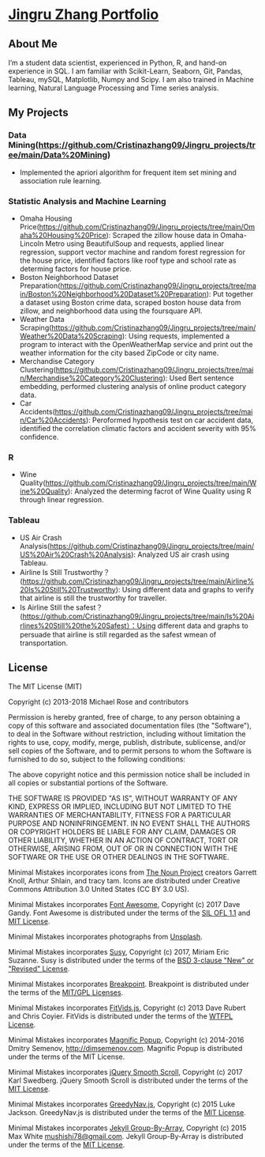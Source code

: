 # [Jingru Zhang Portfolio](https://cristinazhang09.github.io/)

## About Me

I’m a student data scientist, experienced in Python, R, and hand-on experience in SQL. I am familiar with Scikit-Learn, Seaborn, Git, Pandas, Tableau, mySQL, Matplotlib, Numpy 
and Scipy. I am also trained in Machine learning, Natural Language Processing and Time series analysis.

## My Projects

### Data Mining(https://github.com/Cristinazhang09/Jingru_projects/tree/main/Data%20Mining)
- Implemented the apriori algorithm for frequent item set mining and association rule learning.

### Statistic Analysis and Machine Learning
- Omaha Housing Price(https://github.com/Cristinazhang09/Jingru_projects/tree/main/Omaha%20Housing%20Price): Scraped the zillow house data in Omaha-Lincoln Metro using BeautifulSoup and requests, applied linear regression, support vector machine and random forest regression for the house price, identified factors like roof type and school rate as determing factors for house price.
- Boston Neighborhood Dataset Preparation(https://github.com/Cristinazhang09/Jingru_projects/tree/main/Boston%20Neighborhood%20Dataset%20Preparation): Put together a dataset using Boston crime data, scraped boston house data from zillow, and neighborhood data using the foursquare API. 
- Weather Data Scraping(https://github.com/Cristinazhang09/Jingru_projects/tree/main/Weather%20Data%20Scraping): Using requests, implemented a program to interact with the OpenWeatherMap service and print out the weather information for the city based ZipCode or city name.
- Merchandise Category Clustering(https://github.com/Cristinazhang09/Jingru_projects/tree/main/Merchandise%20Category%20Clustering): Used Bert sentence embedding, performed clustering analysis of online product category data.
- Car Accidents(https://github.com/Cristinazhang09/Jingru_projects/tree/main/Car%20Accidents): Peroformed hypothesis test on car accident data, identified the correlation climatic factors and accident severity with 95% confidence.


### R
- Wine Quality(https://github.com/Cristinazhang09/Jingru_projects/tree/main/Wine%20Quality): Analyzed the determing facrot of Wine Quality using R through linear regression. 

### Tableau
- US Air Crash Analysis(https://github.com/Cristinazhang09/Jingru_projects/tree/main/US%20Air%20Crash%20Analysis): Analyzed US air crash using Tableau.
- Airline Is Still Trustworthy？(https://github.com/Cristinazhang09/Jingru_projects/tree/main/Airline%20Is%20Still%20Trustworthy): Using different data and graphs to 
verify that airline is still the trustworthy for traveller.
- Is Airline Still the safest？(https://github.com/Cristinazhang09/Jingru_projects/tree/main/Is%20Airlines%20Still%20the%20Safest）：Using different data and graphs to persuade
that airline is still regarded as the safest wmean of transportation. 


## License

The MIT License (MIT)

Copyright (c) 2013-2018 Michael Rose and contributors

Permission is hereby granted, free of charge, to any person obtaining a copy
of this software and associated documentation files (the "Software"), to deal
in the Software without restriction, including without limitation the rights
to use, copy, modify, merge, publish, distribute, sublicense, and/or sell
copies of the Software, and to permit persons to whom the Software is
furnished to do so, subject to the following conditions:

The above copyright notice and this permission notice shall be included in all
copies or substantial portions of the Software.

THE SOFTWARE IS PROVIDED "AS IS", WITHOUT WARRANTY OF ANY KIND, EXPRESS OR
IMPLIED, INCLUDING BUT NOT LIMITED TO THE WARRANTIES OF MERCHANTABILITY,
FITNESS FOR A PARTICULAR PURPOSE AND NONINFRINGEMENT. IN NO EVENT SHALL THE
AUTHORS OR COPYRIGHT HOLDERS BE LIABLE FOR ANY CLAIM, DAMAGES OR OTHER
LIABILITY, WHETHER IN AN ACTION OF CONTRACT, TORT OR OTHERWISE, ARISING FROM,
OUT OF OR IN CONNECTION WITH THE SOFTWARE OR THE USE OR OTHER DEALINGS IN THE
SOFTWARE.

Minimal Mistakes incorporates icons from [The Noun Project](https://thenounproject.com/) 
creators Garrett Knoll, Arthur Shlain, and tracy tam.
Icons are distributed under Creative Commons Attribution 3.0 United States (CC BY 3.0 US).

Minimal Mistakes incorporates [Font Awesome](http://fontawesome.io/),
Copyright (c) 2017 Dave Gandy.
Font Awesome is distributed under the terms of the [SIL OFL 1.1](http://scripts.sil.org/OFL) 
and [MIT License](http://opensource.org/licenses/MIT).

Minimal Mistakes incorporates photographs from [Unsplash](https://unsplash.com).

Minimal Mistakes incorporates [Susy](http://susy.oddbird.net/),
Copyright (c) 2017, Miriam Eric Suzanne.
Susy is distributed under the terms of the [BSD 3-clause "New" or "Revised" License](https://opensource.org/licenses/BSD-3-Clause).

Minimal Mistakes incorporates [Breakpoint](http://breakpoint-sass.com/).
Breakpoint is distributed under the terms of the [MIT/GPL Licenses](http://opensource.org/licenses/MIT).

Minimal Mistakes incorporates [FitVids.js](https://github.com/davatron5000/FitVids.js/),
Copyright (c) 2013 Dave Rubert and Chris Coyier.
FitVids is distributed under the terms of the [WTFPL License](http://sam.zoy.org/wtfpl/).

Minimal Mistakes incorporates [Magnific Popup](http://dimsemenov.com/plugins/magnific-popup/),
Copyright (c) 2014-2016 Dmitry Semenov, http://dimsemenov.com.
Magnific Popup is distributed under the terms of the MIT License.

Minimal Mistakes incorporates [jQuery Smooth Scroll](https://github.com/kswedberg/jquery-smooth-scroll),
Copyright (c) 2017 Karl Swedberg.
jQuery Smooth Scroll is distributed under the terms of the [MIT License](http://opensource.org/licenses/MIT).

Minimal Mistakes incorporates [GreedyNav.js](https://github.com/lukejacksonn/GreedyNav),
Copyright (c) 2015 Luke Jackson.
GreedyNav.js is distributed under the terms of the [MIT License](http://opensource.org/licenses/MIT).

Minimal Mistakes incorporates [Jekyll Group-By-Array](https://github.com/mushishi78/jekyll-group-by-array),
Copyright (c) 2015 Max White <mushishi78@gmail.com>.
Jekyll Group-By-Array is distributed under the terms of the [MIT License](http://opensource.org/licenses/MIT).
